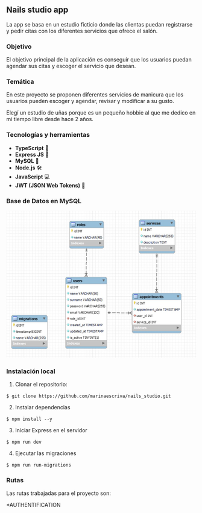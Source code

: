 
## Nails studio app

La app se basa en un estudio ficticio donde las clientas puedan registrarse y pedir citas con los diferentes servicios que ofrece el salón.

### Objetivo

El objetivo principal de la aplicación es conseguir que los usuarios puedan agendar sus citas y escoger el servicio que desean.

### Temática

En este proyecto se proponen diferentes servicios de manicura que los usuarios pueden escoger y agendar, revisar y modificar a su gusto.

Elegí un estudio de uñas porque es un pequeño hobbie al que me dedico en mi tiempo libre desde hace 2 años.

### Tecnologías y herramientas

- **TypeScript** 🔵
- **Express JS** 🚀
- **MySQL** 🐬
- **Node.js** 🛠️
- **JavaScript** 💻
- **JWT (JSON Web Tokens)** 🔑

### Base de Datos en MySQL

<img src="./img/mysql_DB.jpg">

### Instalación local

1. Clonar el repositorio:
```
$ git clone https://github.com/marinaescriva/nails_studio.git
```

2. Instalar dependencias 
```
$ npm install --y
```

3. Iniciar Express en el servidor
```
$ npm run dev
```

4. Ejecutar las migraciones
```
$ npm run run-migrations
```

### Rutas

Las rutas trabajadas para el proyecto son:

*AUTHENTIFICATION






